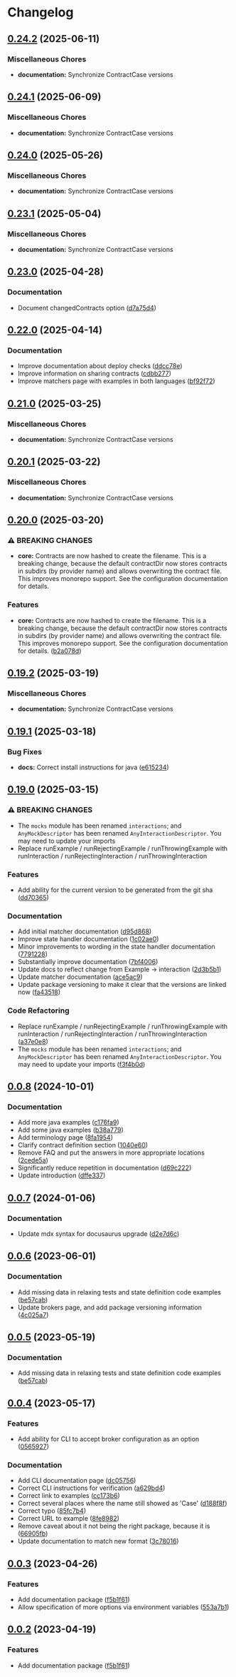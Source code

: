 # Changelog

## [0.24.2](https://github.com/case-contract-testing/contract-case/compare/documentation-v0.24.1...documentation-v0.24.2) (2025-06-11)


### Miscellaneous Chores

* **documentation:** Synchronize ContractCase versions

## [0.24.1](https://github.com/case-contract-testing/contract-case/compare/documentation-v0.24.0...documentation-v0.24.1) (2025-06-09)


### Miscellaneous Chores

* **documentation:** Synchronize ContractCase versions

## [0.24.0](https://github.com/case-contract-testing/contract-case/compare/documentation-v0.23.1...documentation-v0.24.0) (2025-05-26)


### Miscellaneous Chores

* **documentation:** Synchronize ContractCase versions

## [0.23.1](https://github.com/case-contract-testing/contract-case/compare/documentation-v0.23.0...documentation-v0.23.1) (2025-05-04)


### Miscellaneous Chores

* **documentation:** Synchronize ContractCase versions

## [0.23.0](https://github.com/case-contract-testing/contract-case/compare/documentation-v0.22.0...documentation-v0.23.0) (2025-04-28)


### Documentation

* Document changedContracts option ([d7a75d4](https://github.com/case-contract-testing/contract-case/commit/d7a75d4dd73c4b93e854e6ec31fd5c8d4e1499b8))

## [0.22.0](https://github.com/case-contract-testing/contract-case/compare/documentation-v0.21.0...documentation-v0.22.0) (2025-04-14)


### Documentation

* Improve documentation about deploy checks ([ddcc78e](https://github.com/case-contract-testing/contract-case/commit/ddcc78e4f4fafc2f889f7a24b77264eb26562cb8))
* Improve information on sharing contracts ([cdbb277](https://github.com/case-contract-testing/contract-case/commit/cdbb277d474db16df7e48c23463bc96184f540d6))
* Improve matchers page with examples in both languages ([bf92f72](https://github.com/case-contract-testing/contract-case/commit/bf92f723f5bbf3cd119b3cc3471c66b687070fed))

## [0.21.0](https://github.com/case-contract-testing/contract-case/compare/documentation-v0.20.1...documentation-v0.21.0) (2025-03-25)


### Miscellaneous Chores

* **documentation:** Synchronize ContractCase versions

## [0.20.1](https://github.com/case-contract-testing/contract-case/compare/documentation-v0.20.0...documentation-v0.20.1) (2025-03-22)


### Miscellaneous Chores

* **documentation:** Synchronize ContractCase versions

## [0.20.0](https://github.com/case-contract-testing/contract-case/compare/documentation-v0.19.2...documentation-v0.20.0) (2025-03-20)


### ⚠ BREAKING CHANGES

* **core:** Contracts are now hashed to create the filename. This is a breaking change, because the default contractDir now stores contracts in subdirs (by provider name) and allows overwriting the contract file. This improves monorepo support. See the configuration documentation for details.

### Features

* **core:** Contracts are now hashed to create the filename. This is a breaking change, because the default contractDir now stores contracts in subdirs (by provider name) and allows overwriting the contract file. This improves monorepo support. See the configuration documentation for details. ([b2a078d](https://github.com/case-contract-testing/contract-case/commit/b2a078d18631c15caf27706a672c49d040a47790))

## [0.19.2](https://github.com/case-contract-testing/contract-case/compare/documentation-v0.19.1...documentation-v0.19.2) (2025-03-19)


### Miscellaneous Chores

* **documentation:** Synchronize ContractCase versions

## [0.19.1](https://github.com/case-contract-testing/contract-case/compare/documentation-v0.19.0...documentation-v0.19.1) (2025-03-18)


### Bug Fixes

* **docs:** Correct install instructions for java ([e615234](https://github.com/case-contract-testing/contract-case/commit/e6152341b8322a86698b752128a2c69de918ac23))

## [0.19.0](https://github.com/case-contract-testing/contract-case/compare/documentation-v0.0.8...documentation-v0.19.0) (2025-03-15)


### ⚠ BREAKING CHANGES

* The `mocks` module has been renamed `interactions`; and `AnyMockDescriptor` has been renamed `AnyInteractionDescriptor`. You may need to update your imports
* Replace runExample / runRejectingExample / runThrowingExample with runInteraction / runRejectingInteraction / runThrowingInteraction

### Features

* Add ability for the current version to be generated from the git sha ([dd70365](https://github.com/case-contract-testing/contract-case/commit/dd703650fd058d34f6d772011b74faec10b93074))


### Documentation

* Add initial matcher documentation ([d95d868](https://github.com/case-contract-testing/contract-case/commit/d95d868d3f6f3a03e16119be25029822631d342e))
* Improve state handler documentation ([1c02ae0](https://github.com/case-contract-testing/contract-case/commit/1c02ae086216a153e6e3e7455eb45cfb28316b38))
* Minor improvements to wording in the state handler documentation ([7791228](https://github.com/case-contract-testing/contract-case/commit/7791228e235ec166ec7243fd4650ff5dbc70348b))
* Substantially improve documentation ([7bf4006](https://github.com/case-contract-testing/contract-case/commit/7bf40065063184795f94e6872cb80c3014c02db9))
* Update docs to reflect change from Example -&gt; interaction ([2d3b5b1](https://github.com/case-contract-testing/contract-case/commit/2d3b5b1cc8a6957ce02e5b0fe3194b68bb3eb956))
* Update matcher documentation ([ace5ac9](https://github.com/case-contract-testing/contract-case/commit/ace5ac9b0d00b79fb55d4373b6405a71f849d598))
* Update package versioning to make it clear that the versions are linked now ([fa43518](https://github.com/case-contract-testing/contract-case/commit/fa43518600c4d451450582d8776e9ead2292cd7a))


### Code Refactoring

* Replace runExample / runRejectingExample / runThrowingExample with runInteraction / runRejectingInteraction / runThrowingInteraction ([a37e0e8](https://github.com/case-contract-testing/contract-case/commit/a37e0e8258672894e702aebdb5d9cddce90923b4))
* The `mocks` module has been renamed `interactions`; and `AnyMockDescriptor` has been renamed `AnyInteractionDescriptor`. You may need to update your imports ([f3f4b0d](https://github.com/case-contract-testing/contract-case/commit/f3f4b0dafb6f9be2a5055fe198dda03025b5682b))

## [0.0.8](https://github.com/case-contract-testing/contract-case/compare/documentation-v0.0.7...documentation-v0.0.8) (2024-10-01)


### Documentation

* Add more java examples ([c176fa9](https://github.com/case-contract-testing/contract-case/commit/c176fa93930b78c761d312d48ec133081aa13d38))
* Add some java examples ([b38a779](https://github.com/case-contract-testing/contract-case/commit/b38a77992c92e3cadb3474edeee39c3181394957))
* Add terminology page ([8fa1954](https://github.com/case-contract-testing/contract-case/commit/8fa195491f5084be3ceb83cf0253e755a8a018d3))
* Clarify contract definition section ([1040e60](https://github.com/case-contract-testing/contract-case/commit/1040e60a1488333ce59d92a1e3f64c6db6cd2e67))
* Remove FAQ and put the answers in more appropriate locations ([2cede5a](https://github.com/case-contract-testing/contract-case/commit/2cede5a9b66ac63375b540168f086b81c6bc5181))
* Significantly reduce repetition in documentation ([d69c222](https://github.com/case-contract-testing/contract-case/commit/d69c222796a75fc2ca7b50898af306d05c83aa98))
* Update introduction ([dffe337](https://github.com/case-contract-testing/contract-case/commit/dffe337bf2df428d18ac396e8399b55f187a68fc))

## [0.0.7](https://github.com/case-contract-testing/contract-case/compare/documentation-v0.0.6...documentation-v0.0.7) (2024-01-06)


### Documentation

* Update mdx syntax for docusaurus upgrade ([d2e7d6c](https://github.com/case-contract-testing/contract-case/commit/d2e7d6cab50433c40680a66ae3d50f6d7b3117e8))

## [0.0.6](https://github.com/case-contract-testing/contract-case/compare/documentation-v0.0.5...documentation-v0.0.6) (2023-06-01)


### Documentation

* Add missing data in relaxing tests and state definition code examples ([be57cab](https://github.com/case-contract-testing/contract-case/commit/be57cab1bc31f86e461e1cf63e7a1883c87b817f))
* Update brokers page, and add package versioning information ([4c025a7](https://github.com/case-contract-testing/contract-case/commit/4c025a7aae7badd9d91e51288e5d5a4f99c5c43b))

## [0.0.5](https://github.com/TimothyJones/ContractCaseTest/compare/documentation-v0.0.4...documentation-v0.0.5) (2023-05-19)


### Documentation

* Add missing data in relaxing tests and state definition code examples ([be57cab](https://github.com/TimothyJones/ContractCaseTest/commit/be57cab1bc31f86e461e1cf63e7a1883c87b817f))

## [0.0.4](https://github.com/case-contract-testing/contract-case/compare/documentation-v0.0.3...documentation-v0.0.4) (2023-05-17)


### Features

* Add ability for CLI to accept broker configuration as an option ([0565927](https://github.com/case-contract-testing/contract-case/commit/05659279746423b4fb1d2e6fa0df57aa14356c6f))


### Documentation

* Add CLI documentation page ([dc05756](https://github.com/case-contract-testing/contract-case/commit/dc05756aa6e554fb3076b72b86af8c5de845ca6e))
* Correct CLI instructions for verification ([a629bd4](https://github.com/case-contract-testing/contract-case/commit/a629bd46cb5f590454ac8382852fff285561b1b6))
* Correct link to examples ([cc173b6](https://github.com/case-contract-testing/contract-case/commit/cc173b68f9e5ef481bf0e40a3189ef85f66c5dcc))
* Correct several places where the name still showed as 'Case' ([d188f8f](https://github.com/case-contract-testing/contract-case/commit/d188f8f24d74c0172c1cae85284d4cec365b9af7))
* Correct typo ([85fc7b4](https://github.com/case-contract-testing/contract-case/commit/85fc7b4ba1eb19efa433e0e6dc9a3562c24b79d4))
* Correct URL to example ([8fe8982](https://github.com/case-contract-testing/contract-case/commit/8fe89829ba83f3d596c4048e75391b14ff556b46))
* Remove caveat about it not being the right package, because it is ([66905fb](https://github.com/case-contract-testing/contract-case/commit/66905fbde40b2e955fc1543a638d60c42eaf7358))
* Update documentation to match new format ([3c78016](https://github.com/case-contract-testing/contract-case/commit/3c780162ae66befede0904a26ff8ffb47975e8b6))

## [0.0.3](https://github.com/case-contract-testing/case/compare/documentation-v0.0.2...documentation-v0.0.3) (2023-04-26)


### Features

* Add documentation package ([f5b1f61](https://github.com/case-contract-testing/case/commit/f5b1f615c8c8b1db60c04a9d3cee4c087cf8d9eb))
* Allow specification of more options via environment variables ([553a7b1](https://github.com/case-contract-testing/case/commit/553a7b15fbb6ba6069c0bee2c683b57ece942c3c))

## [0.0.2](https://github.com/case-contract-testing/case/compare/case-documentation-v0.0.1...case-documentation-v0.0.2) (2023-04-19)


### Features

* Add documentation package ([f5b1f61](https://github.com/case-contract-testing/case/commit/f5b1f615c8c8b1db60c04a9d3cee4c087cf8d9eb))
